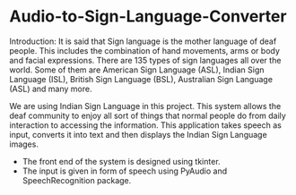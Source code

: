 # Audio-to-Sign-Language-Converter
Introduction: 
It is said that Sign language is the mother language of deaf people. This includes the combination of hand movements, arms or body and facial expressions. There are 135 types of
sign languages all over the world. Some of them are American Sign Language (ASL), Indian Sign Language (ISL), British Sign Language (BSL), Australian Sign Language (ASL) and many more.

We are using Indian Sign Language in this project. This system allows the deaf community to enjoy all sort of things that normal people do from daily interaction to accessing the information. This application takes speech as input, converts it into text and then displays the Indian Sign Language images. 
* The front end of the system is designed using tkinter. 
* The input is given in form of speech using PyAudio and SpeechRecognition package.
